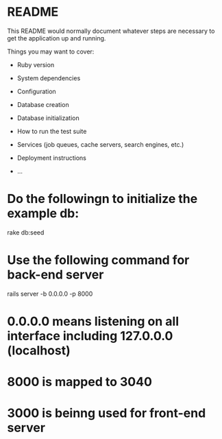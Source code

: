 # README

This README would normally document whatever steps are necessary to get the
application up and running.

Things you may want to cover:

* Ruby version

* System dependencies

* Configuration

* Database creation

* Database initialization

* How to run the test suite

* Services (job queues, cache servers, search engines, etc.)

* Deployment instructions

* ...

# Do the followingn to initialize the example db:
rake db:seed

# Use the following command for back-end server
rails server -b 0.0.0.0 -p 8000
# 0.0.0.0 means listening on all interface including 127.0.0.0 (localhost)
# 8000 is mapped to 3040
# 3000 is beinng used for front-end server

